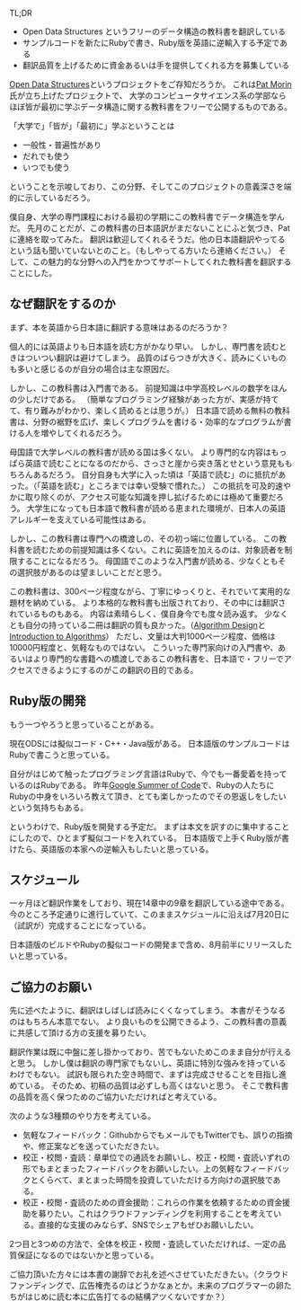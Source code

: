 TL;DR
* Open Data Structures というフリーのデータ構造の教科書を翻訳している
* サンプルコードを新たにRubyで書き、Ruby版を英語に逆輸入する予定である
* 翻訳品質を上げるために資金あるいは手を提供してくれる方を募集している

[Open Data Structures](http://opendatastructures.org/)というプロジェクトをご存知だろうか。
これは[Pat Morin](http://cglab.ca/~morin/)氏が立ち上げたプロジェクトで、
大学のコンピュータサイエンス系の学部ならほぼ皆が最初に学ぶデータ構造に関する教科書をフリーで公開するものである。

「大学で」「皆が」「最初に」学ぶということは
* 一般性・普遍性があり
* だれでも使う
* いつでも使う

ということを示唆しており、この分野、そしてこのプロジェクトの意義深さを端的に示しているだろう。

僕自身、大学の専門課程における最初の学期にこの教科書でデータ構造を学んだ。
先月のことだが、この教科書の日本語訳がまだないことにふと気づき、Patに連絡を取ってみた。
翻訳は歓迎してくれるそうだ。他の日本語翻訳やってるという話も聞いていないとのこと。（もしやってる方いたら連絡ください。）
そして、この魅力的な分野への入門をかつてサポートしてくれた教科書を翻訳することにした。

## なぜ翻訳をするのか
まず、本を英語から日本語に翻訳する意味はあるのだろうか？

個人的には英語よりも日本語を読む方がかなり早い。
しかし、専門書を読むときはついつい翻訳は避けてしまう。
品質のばらつきが大きく、読みにくいものも多いと感じるのが自分の場合は主な原因だ。

しかし、この教科書は入門書である。
前提知識は中学高校レベルの数学をほんの少しだけである。
（簡単なプログラミング経験があった方が、実感が持てて、有り難みがわかり、楽しく読めるとは思うが。）
日本語で読める無料の教科書は、分野の裾野を広げ、楽しくプログラムを書ける・効率的なプログラムが書ける人を増やしてくれるだろう。

母国語で大学レベルの教科書が読める国は多くない。
より専門的な内容はもっぱら英語で読むことになるのだから、さっさと崖から突き落とせという意見ももちろんあるだろう。
自分自身も大学に入った頃は「英語で読む」のに抵抗があった。（「英語を読む」ところまでは幸い受験で慣れた。）
この抵抗を可及的速やかに取り除くのが、アクセス可能な知識を押し拡げるためには極めて重要だろう。
大学生になっても日本語で教科書が読める恵まれた環境が、日本人の英語アレルギーを支えている可能性はある。

しかし、この教科書は専門への橋渡しの、その初っ端に位置している。
この教科書を読むための前提知識は多くない。これに英語を加えるのは、対象読者を制限することになるだろう。
母国語でこのような入門書が読める、少なくともその選択肢があるのは望ましいことだと思う。

この教科書は、300ページ程度ながら、丁寧にゆっくりと、それでいて実用的な題材を納めている。
より本格的な教科書も出版されており、その中には翻訳されているものもある。
内容は素晴らしく、僕自身今でも度々読み返す。
少なくとも自分の持っている二冊は翻訳の質も良かった。（[Algorithm Design](http://www.cs.princeton.edu/~wayne/kleinberg-tardos/)と[Introduction to Algorithms](https://mitpress.mit.edu/books/introduction-algorithms)）
ただし、文量は大判1000ページ程度、価格は10000円程度と、気軽なものではない。
こういった専門家向けの入門書や、あるいはより専門的な書籍への橋渡しであるこの教科書を、日本語で・フリーでアクセスできるようにするのがこの翻訳の目的である。

## Ruby版の開発
もう一つやろうと思っていることがある。

現在ODSには擬似コード・C++・Java版がある。
日本語版のサンプルコードはRubyで書こうと思っている。

自分がはじめて触ったプログラミング言語はRubyで、今でも一番愛着を持っているのはRubyである。
昨年[Google Summer of Code](https://summerofcode.withgoogle.com/archive/2016/projects/5201565367402496/)で、Rubyの人たちにRubyの中身をいろいろ教えて頂き、とても楽しかったのでその恩返しをしたいという気持ちもある。

というわけで、Ruby版を開発する予定だ。
まずは本文を訳すのに集中することにしたので、ひとまず擬似コードを入れている。
日本語版で上手くRuby版が書けたら、英語版の本家への逆輸入もしたいと思っている。

## スケジュール
一ヶ月ほど翻訳作業をしており、現在14章中の9章を翻訳している途中である。
今のところ予定通りに進行していて、このままスケジュールに沿えば7月20日に（試訳が）完成することになっている。

日本語版のビルドやRubyの擬似コードの開発まで含め、8月前半にリリースしたいと思っている。

## ご協力のお願い

先に述べたように、翻訳はしばしば読みにくくなってしまう。
本書がそうなるのはもちろん本意でない。
より良いものを公開できるよう、この教科書の意義に共感して頂ける方の支援を募りたい。

翻訳作業は既に中盤に差し掛かっており、苦でもないためこのまま自分が行えると思う。
しかし僕は翻訳の専門家でもないし、英語に特別な強みを持っているわけでもない。
試訳も限られた空き時間で、まずは完成させることを目指し進めている。
そのため、初稿の品質は必ずしも高くはないと思う。
そこで教科書の品質を高く保つためのご協力いただければと考えている。

次のような3種類のやり方を考えている。
* 気軽なフィードバック：GithubからでもメールでもTwitterでも、誤りの指摘や、修正案などを送っていただきたい。
* 校正・校閲・査読：章単位での通読をお願いし、校正・校閲・査読いずれの形でもまとまったフィードバックをお願いしたい。上の気軽なフィードバックとくらべて、まとまった時間を投資していただける方向けの選択肢である。
* 校正・校閲・査読のための資金援助：これらの作業を依頼するための資金援助を募りたい。これはクラウドファンディングを利用することを考えている。直接的な支援のみならず、SNSでシェアもぜひお願いしたい。

2つ目と3つめの方法で、全体を校正・校閲・査読していただければ、一定の品質保証になるのではないかと思っている。

ご協力頂いた方々には本書の謝辞でお礼を述べさせていただきたい。（クラウドファンディングで、広告権売るのはどうかなぁとか。未来のプログラマーの卵たちがはじめに読む本に広告打てるの結構アツくないですか？）
